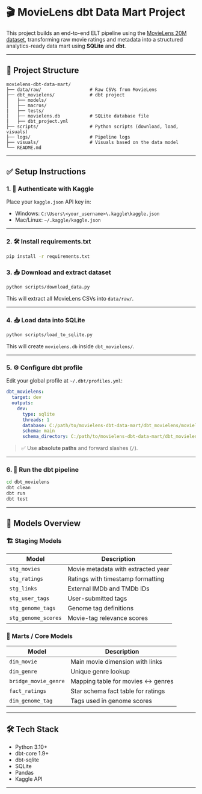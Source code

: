
# 🎬 MovieLens dbt Data Mart Project

This project builds an end-to-end ELT pipeline using the [MovieLens 20M dataset](https://www.kaggle.com/datasets/grouplens/movielens-20m-dataset), transforming raw movie ratings and metadata into a structured analytics-ready data mart using **SQLite** and **dbt**.

---

## 📁 Project Structure

```
movielens-dbt-data-mart/
├── data/raw/                  # Raw CSVs from MovieLens
├── dbt_movielens/             # dbt project
│   ├── models/
│   ├── macros/
|   ├── tests/
│   ├── movielens.db           # SQLite database file
|   ├── dbt_project.yml
├── scripts/                   # Python scripts (download, load, visuals)
├── logs/                      # Pipeline logs
├── visuals/                   # Visuals based on the data model
└── README.md
```

---

## ✅ Setup Instructions

### 1. 🔐 Authenticate with Kaggle

Place your `kaggle.json` API key in:

- Windows: `C:\Users\<your_username>\.kaggle\kaggle.json`
- Mac/Linux: `~/.kaggle/kaggle.json`

---

### 2. 🛠 Install requirements.txt
```bash
pip install -r requirements.txt
```

### 3. 📥 Download and extract dataset

```bash
python scripts/download_data.py
```

This will extract all MovieLens CSVs into `data/raw/`.

---

### 4. 📥 Load data into SQLite

```bash
python scripts/load_to_sqlite.py
```

This will create `movielens.db` inside `dbt_movielens/`.

---

### 5. ⚙️ Configure dbt profile

Edit your global profile at `~/.dbt/profiles.yml`:

```yaml
dbt_movielens:
  target: dev
  outputs:
    dev:
      type: sqlite
      threads: 1
      database: C:/path/to/movielens-dbt-data-mart/dbt_movielens/movielens.db
      schema: main
      schema_directory: C:/path/to/movielens-dbt-data-mart/dbt_movielens
```

> ✅ Use **absolute paths** and forward slashes (`/`).

---

### 6. 🚀 Run the dbt pipeline

```bash
cd dbt_movielens
dbt clean
dbt run
dbt test
```

---

## 🧠 Models Overview

### 🏗 Staging Models

| Model               | Description                            |
|---------------------|----------------------------------------|
| `stg_movies`        | Movie metadata with extracted year     |
| `stg_ratings`       | Ratings with timestamp formatting      |
| `stg_links`         | External IMDb and TMDb IDs             |
| `stg_user_tags`     | User-submitted tags                    |
| `stg_genome_tags`   | Genome tag definitions                 |
| `stg_genome_scores` | Movie-tag relevance scores             |

### 🧱 Marts / Core Models

| Model                    | Description                            |
|--------------------------|----------------------------------------|
| `dim_movie`              | Main movie dimension with links        |
| `dim_genre`              | Unique genre lookup                    |
| `bridge_movie_genre`     | Mapping table for movies ↔ genres      |
| `fact_ratings`           | Star schema fact table for ratings     |
| `dim_genome_tag`         | Tags used in genome scores             |

---

## 🛠 Tech Stack

- Python 3.10+
- dbt-core 1.9+
- dbt-sqlite
- SQLite
- Pandas
- Kaggle API

---

